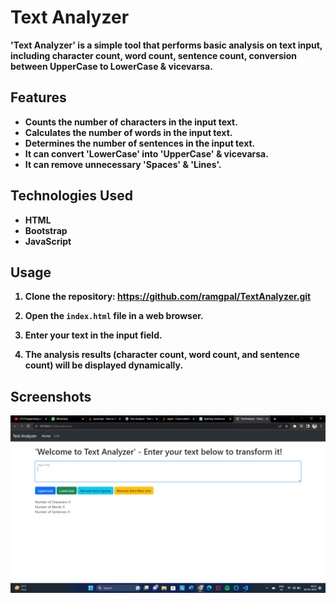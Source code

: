 # Text Analyzer

<B>'Text Analyzer'<B> is a simple tool that performs basic analysis on text input, including character count, word count, sentence count, conversion between UpperCase to LowerCase & vicevarsa.

## Features

- Counts the number of characters in the input text.
- Calculates the number of words in the input text.
- Determines the number of sentences in the input text.
- It can convert 'LowerCase' into 'UpperCase' & vicevarsa.
- It can remove unnecessary 'Spaces' & 'Lines'.

## Technologies Used

- HTML
- Bootstrap
- JavaScript

## Usage

1. Clone the repository: https://github.com/ramgpal/TextAnalyzer.git

2. Open the `index.html` file in a web browser.

3. Enter your text in the input field.

4. The analysis results (character count, word count, and sentence count) will be displayed dynamically.

## Screenshots

![Screenshot 1](./Image.png)

